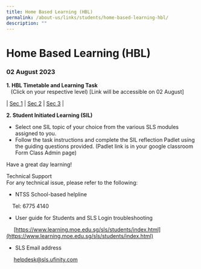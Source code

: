 ```yaml
---
title: Home Based Learning (HBL)
permalink: /about-us/links/students/home-based-learning-hbl/
description: ""
---
```

Home Based Learning (HBL)
=========================

  
### 02 August 2023 
**1. HBL Timetable and Learning Task**   
   (Click on your respective level) \[Link will be accessible on 02 August\]  
	 

| [Sec 1](https://docs.google.com/spreadsheets/d/1Vv9FYY8b6YCkib9B2fBxJb1gDAF3VTLzHkcKbb2x4hI/edit#gid=14012182)     | [Sec 2](https://docs.google.com/spreadsheets/d/1POVM34JblenX88POjna6Dbff-ccTDRI8gVT6N4FI1-8/edit#gid=14012182)     | [Sec 3](https://docs.google.com/spreadsheets/d/17dSfeHTO2LoyQiUJHJRGuM2UG6qxez3m6fRsSL6G4P4/edit#gid=14012182)    |


**2. Student Initiated Learning (SIL)**

*   Select one SIL topic of your choice from the various SLS modules assigned to you.
*   Follow the task instructions and complete the SIL reflection Padlet using the guiding questions provided. (Padlet link is in your google classroom Form Class Admin page)

Have a great day learning!  
  
Technical Support  
For any technical issue, please refer to the following:  

*   NTSS School-based helpline

    Tel: 6775 4140

*   User guide for Students and SLS Login troubleshooting

     [https://www.learning.moe.edu.sg/sls/students/index.html](https://www.learning.moe.edu.sg/sls/students/index.html)  
  

*   SLS Email address

     [helpdesk@sls.ufinity.com](mailto:helpdesk@sls.ufinity.com)